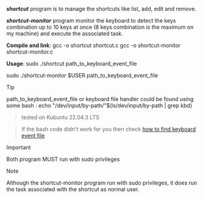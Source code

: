 __*shortcut*__ program is to manage the shortcuts like
list, add, edit and remove. 

__*shortcut-monitor*__ program monitor the keyboard to detect the keys combination up to 10 keys at once (8 keys combination is the maximum on my machine) and execute the associated task.

__Compile and link__:
    gcc -o shortcut shortcut.c
    gcc -o shortcut-monitor shortcut-monitor.c

__Usage__:
    sudo ./shortcut path_to_keyboard_event_file

sudo ./shortcut-monitor $USER path_to_keyboard_event_file

> [!TIP]
> path_to_keyboard_event_file or keyboard file handler could be found using some bash :
echo "/dev/input/by-path/"$(ls/dev/input/by-path | grep kbd)

> tested on Kubuntu 22.04.3 LTS

> If the bash code didn't work for you then check [how to find keyboard event file](https://unix.stackexchange.com/questions/82064/how-to-get-the-actual-keyboard-device-given-the-output-of-proc-bus-input-device)

> [!IMPORTANT]
Both program MUST run with sudo privileges

> [!NOTE]
Although the shortcut-monitor program run with sudo privileges, it does run the task associated with the shortcut as normal user.
